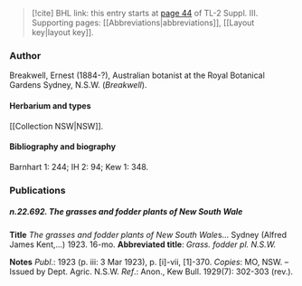 > [!cite] BHL link: this entry starts at [page 44](https://www.biodiversitylibrary.org/item/103861#page/54/mode/1up) of TL-2 Suppl. III.
> Supporting pages: [[Abbreviations|abbreviations]], [[Layout key|layout key]].

### Author

Breakwell, Ernest (1884-?), Australian botanist at the Royal Botanical Gardens Sydney, N.S.W. (*Breakwell*).

#### Herbarium and types

[[Collection NSW|NSW]].

#### Bibliography and biography

Barnhart 1: 244; IH 2: 94; Kew 1: 348.

### Publications

##### n.22.692. The grasses and fodder plants of New South Wale

**Title**
*The grasses and fodder plants of New South Wale*s... Sydney (Alfred James Kent,...) 1923. 16-mo.
**Abbreviated title**: *Grass. fodder pl. N.S.W.*

**Notes**
*Publ*.: 1923 (p. iii: 3 Mar 1923), p. \[i\]-vii, \[1\]-370. *Copies*: MO, NSW. – Issued by Dept. Agric. N.S.W.
*Ref*.: Anon., Kew Bull. 1929(7): 302-303 (rev.).

